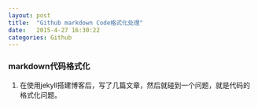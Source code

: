 ```yaml
---
layout: post
title:  "Github markdown Code格式化处理"
date:   2015-4-27 16:30:22
categories: Github
---
```



### markdown代码格式化 ###
1. 在使用jekyll搭建博客后，写了几篇文章，然后就碰到一个问题，就是代码的格式化问题。